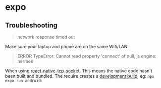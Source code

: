 # expo

## Troubleshooting

> network response timed out

Make sure your laptop and phone are on the same Wifi/LAN.

> ERROR TypeError: Cannot read property 'connect' of null, js engine: hermes

When using [react-native-tcp-socket](https://www.npmjs.com/package/react-native-tcp-socket). This means the native code hasn't been built and bundled. The require creates a [development build](https://docs.expo.dev/develop/development-builds/create-a-build/), eg: `npx expo run:android:`
